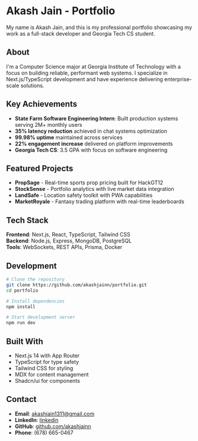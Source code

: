# Akash Jain - Portfolio

My name is Akash Jain, and this is my professional portfolio showcasing my work as a full-stack developer and Georgia Tech CS student.

## About

I'm a Computer Science major at Georgia Institute of Technology with a focus on building reliable, performant web systems. I specialize in Next.js/TypeScript development and have experience delivering enterprise-scale solutions.

## Key Achievements

- **State Farm Software Engineering Intern**: Built production systems serving 2M+ monthly users
- **35% latency reduction** achieved in chat systems optimization
- **99.98% uptime** maintained across services
- **22% engagement increase** delivered on platform improvements
- **Georgia Tech CS**: 3.5 GPA with focus on software engineering

## Featured Projects

- **PropSage** - Real-time sports prop pricing built for HackGT12
- **StockSense** - Portfolio analytics with live market data integration
- **LandSafe** - Location safety toolkit with PWA capabilities
- **MarketRoyale** - Fantasy trading platform with real-time leaderboards

## Tech Stack

**Frontend**: Next.js, React, TypeScript, Tailwind CSS  
**Backend**: Node.js, Express, MongoDB, PostgreSQL  
**Tools**: WebSockets, REST APIs, Prisma, Docker

## Development

```bash
# Clone the repository
git clone https://github.com/akashjainn/portfolio.git
cd portfolio

# Install dependencies
npm install

# Start development server
npm run dev
```

## Built With

- Next.js 14 with App Router
- TypeScript for type safety
- Tailwind CSS for styling
- MDX for content management
- Shadcn/ui for components

## Contact

- **Email**: akashjain1311@gmail.com
- **LinkedIn**: [linkedin]([https://linkedin.com/in/akashjain1311](https://www.linkedin.com/in/akash-jain-687673209/))
- **GitHub**: [github.com/akashjainn](https://github.com/akashjainn)
- **Phone**: (678) 665-0467
